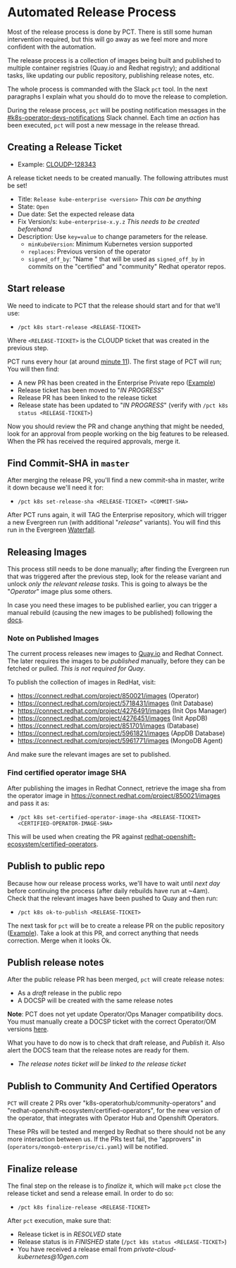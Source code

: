 # Automated Release Process

Most of the release process is done by PCT. There is still some human
intervention required, but this will go away as we feel more and more confident
with the automation.

The release process is a collection of images being built and published to
multiple container registries (Quay.io and Redhat registry); and additional
tasks, like updating our public repository, publishing release notes, etc.

The whole process is commanded with the Slack `pct` tool. In the next
paragraphs I explain what you should do to move the release to completion.

During the release process, `pct` will be posting notification messages in the
[#k8s-operator-devs-notifications](https://mongodb.slack.com/archives/C023BA9UKC7)
Slack channel. Each time an _action_ has been executed, `pct` will post a new
message in the release thread.

## Creating a Release Ticket

* Example: [CLOUDP-128343](https://jira.mongodb.org/browse/CLOUDP-128343)

A release ticket needs to be created manually. The following attributes must be set!

* Title: `Release kube-enterprise <version>` _This can be anything_
* State: `Open`
* Due date: Set the expected release data
* Fix Version/s: `kube-enterprise-x.y.z` _This needs to be created beforehand_
* Description: Use `key=value` to change parameters for the release.
  - `minKubeVersion`: Minimum Kubernetes version supported
  - `replaces`: Previous version of the operator
  - `signed_off_by`: "Name <email>" that will be used as `signed_off_by` in commits
    on the "certified" and "community" Redhat operator repos.

## Start release

We need to indicate to PCT that the release should start and for that we'll use:

* `/pct k8s start-release <RELEASE-TICKET>`

Where `<RELEASE-TICKET>` is the CLOUDP ticket that was created in the previous
step.

PCT runs every hour (at around [minute
11](https://github.com/10gen/pct/blob/master/src/environments/cronjobs-prod.yml#L4)).
The first stage of PCT will run; You will then find:

* A new PR has been created in the Enterprise Private repo ([Example](https://github.com/10gen/ops-manager-kubernetes/pull/1962))
* Release ticket has been moved to "_IN PROGRESS_"
* Release PR has been linked to the release ticket
* Release state has been updated to "_IN PROGRESS_" (verify with `/pct k8s status <RELEASE-TICKET>`)

Now you should review the PR and change anything that might be needed, look for
an approval from people working on the big features to be released. When the PR
has received the required approvals, merge it.

## Find Commit-SHA in `master`

After merging the release PR, you'll find a new commit-sha in master, write it
down because we'll need it for:

* `/pct k8s set-release-sha <RELEASE-TICKET> <COMMIT-SHA>`

After PCT runs again, it will TAG the Enterprise repository, which will trigger
a new Evergreen run (with additional "_release_" variants). You will find this
run in the Evergreen [Waterfall](https://evergreen.mongodb.com/waterfall/ops-manager-kubernetes).

## Releasing Images

This process still needs to be done manually; after finding the Evergreen run
that was triggered after the previous step, look for the release variant and
unlock *only the relevant release tasks*. This is going to always be the
"_Operator_" image plus some others.

In case you need these images to be published earlier, you can trigger a manual
rebuild (causing the new images to be published) following the [docs](./running-manual-periodic-builds.md).

### Note on Published Images

The current process releases new images to [Quay.io](https://quay.io/organization/mongodb)
and Redhat Connect. The later requires the images to be _published_ manually, before
they can be fetched or pulled. _This is not required for Quay_.

To publish the collection of images in RedHat, visit:

* https://connect.redhat.com/project/850021/images (Operator)
* https://connect.redhat.com/project/5718431/images (Init Database)
* https://connect.redhat.com/project/4276491/images (Init Ops Manager)
* https://connect.redhat.com/project/4276451/images (Init AppDB)
* https://connect.redhat.com/project/851701/images (Database)
* https://connect.redhat.com/project/5961821/images (AppDB Database)
* https://connect.redhat.com/project/5961771/images (MongoDB Agent)

And make sure the relevant images are set to published.

### Find certified operator image SHA

After publishing the images in Redhat Connect, retrieve the image sha from the operator image in
https://connect.redhat.com/project/850021/images and pass it as:

* `/pct k8s set-certified-operator-image-sha <RELEASE-TICKET> <CERTIFIED-OPERATOR-IMAGE-SHA>`

This will be used when creating the PR against [redhat-openshift-ecosystem/certified-operators](https://github.com/redhat-openshift-ecosystem/certified-operators).


## Publish to public repo

Because how our release process works, we'll have to wait until *next day*
before continuing the process (after daily rebuilds have run at ~4am). Check
that the relevant images have been pushed to Quay and then run:

* `/pct k8s ok-to-publish <RELEASE-TICKET>`

The next task for `pct` will be to create a release PR on the public repository
([Example](https://github.com/mongodb/mongodb-enterprise-kubernetes/pull/201)).
Take a look at this PR, and correct anything that needs correction. Merge when
it looks Ok.

## Publish release notes

After the public release PR has been merged, `pct` will create release notes:

- As a _draft_ release in the public repo
- A DOCSP will be created with the same release notes


**Note**: PCT does not yet update Operator/Ops Manager compatibility docs.
You must manually create a DOCSP ticket with the correct Operator/OM versions [here](https://docs.mongodb.com/kubernetes-operator/master/tutorial/plan-k8s-op-compatibility/#cloud-short-and-onprem-versions).

What you have to do now is to check that draft release, and _Publish_ it. Also
alert the DOCS team that the release notes are ready for them.

- _The release notes ticket will be linked to the release ticket_

## Publish to Community And Certified Operators

`PCT` will create 2 PRs over "k8s-operatorhub/community-operators" and
"redhat-openshift-ecosystem/certified-operators", for the new version of the
operator, that integrates with Operator Hub and Openshift Operators.

These PRs will be tested and merged by Redhat so there should not be any more
interaction between us. If the PRs test fail, the "approvers" in
(`operators/mongob-enterprise/ci.yaml`) will be notified.

## Finalize release

The final step on the release is to _finalize_ it, which will make `pct` close
the release ticket and send a release email. In order to do so:

* `/pct k8s finalize-release <RELEASE-TICKET>`

After `pct` execution, make sure that:

- Release ticket is in _RESOLVED_ state
- Release status is in _FINISHED_ state (`/pct k8s status <RELEASE-TICKET>`)
- You have received a release email from _private-cloud-kubernetes@10gen.com_
